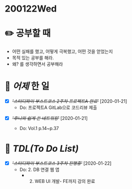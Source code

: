 # 200122Wed

# :pencil2: 공부할 때

- 어떤 실패를 했고, 어떻게 극복했고, 어떤 것을 얻었는지
- 목적 있는 공부를 해라.
- 왜? 를 생각하면서 공부해라

<!-- # 🌞 오늘의 _명언_ -->

# 📅 _어제_ 한 일

- [x] ~~_*'스터디파이 부스트코스 2주차 프로젝트A 완료'*_~~ [2020-01-21]
  - Do: 프로젝트A GitLab으로 코드리뷰 제출

* [x] ~~_'후니의 쉽게 쓴 네트워킹'_~~ [2020-01-21]

  - Do: Vol.1 p.14~p.37

# :memo: _TDL(To Do List)_

<!-- ❌🔺❎🔼 -->

<!-- **G**:Goal(목표)<br> -->
<!-- **D**:Do(했음) -->

- [x] ~~_*'스터디파이 부스트코스 3주차 진행중'*_~~ [2020-01-22]
  - Do: 2. DB 연결 웹 앱
    - 2. WEB UI 개발- FE까지 강의 완료

<!-- # 📚 _TIL(Today I Learned)_ -->

<!-- # 📖 _독서_ 마라톤 -->

<!-- - [x] ~~_\*['객체지향 사실과 오해'](https://github.com/DevLimK1/TIL/blob/master/%EB%8F%85%EC%84%9C%EB%A7%88%EB%9D%BC%ED%86%A4/%EA%B0%9D%EC%B2%B4%EC%A7%80%ED%96%A5%EC%9D%98_%EC%82%AC%EC%8B%A4%EA%B3%BC%EC%98%A4%ED%95%B4.md)\*\_~~ [2020-01-18]

  - p.177~206 -->

<!-- - [x] ~~_[이펙티브자바(3판)\_조슈아 블로크](https://github.com/DevLimK1/TIL/blob/master/%EB%8F%85%EC%84%9C%EB%A7%88%EB%9D%BC%ED%86%A4/%EC%9D%B4%ED%8E%99%ED%8B%B0%EB%B8%8C%EC%9E%90%EB%B0%943-E.md)_~~ [2020-01-18]
  - 읽은 page: p.23~39 / p.482 -->

<!-- * [x] ~~_'자바성능튜닝이야기'_~~ [2020-01-13]
  - p.41~p.56 -->

<!-- - [x] ~~_'CODE'_~~ [2020-01-11]
  - p.115~143 -->

<!-- # 💪 개발자라면 _운동_ 은 필수! -->

<!-- - [x] ~~_*헬스485일차 in 면목2동헬스장 16:30~17:30*_~~ [2020-01-18] -->

<!-- # :newspaper: 오늘 읽은 _it 개발, 기술 관련 기사, 블로그_ -->

<!-- # :disappointed: 오늘 _아쉬웠던 점_.. -->

<!-- # 📅 _내일_ 할 일 -->

  <!-- # 🛌 오늘 하루 _마무리_ 하며.. -->
